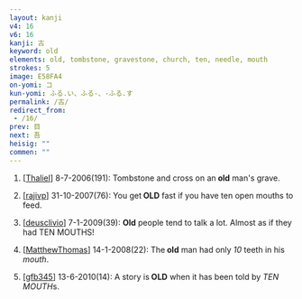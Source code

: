 ```yaml
---
layout: kanji
v4: 16
v6: 16
kanji: 古
keyword: old
elements: old, tombstone, gravestone, church, ten, needle, mouth
strokes: 5
image: E58FA4
on-yomi: コ
kun-yomi: ふる.い、ふる-、-ふる.す
permalink: /古/
redirect_from:
 - /16/
prev: 目
next: 吾
heisig: ""
commen: ""
---
```


1) [<a href="http://kanji.koohii.com/profile/Thaliel">Thaliel</a>] 8-7-2006(191): Tombstone and cross on an<strong> old</strong> man&#039;s grave.

2) [<a href="http://kanji.koohii.com/profile/rajivp">rajivp</a>] 31-10-2007(76): You get<strong> OLD</strong> fast if you have ten open mouths to feed.

3) [<a href="http://kanji.koohii.com/profile/deusclivio">deusclivio</a>] 7-1-2009(39): <strong>Old</strong> people tend to talk a lot. Almost as if they had TEN MOUTHS!

4) [<a href="http://kanji.koohii.com/profile/MatthewThomas">MatthewThomas</a>] 14-1-2008(22): The<strong> old</strong> man had only <em>10</em> teeth in his <em>mouth</em>.

5) [<a href="http://kanji.koohii.com/profile/gfb345">gfb345</a>] 13-6-2010(14): A story is<strong> OLD</strong> when it has been told by <em>TEN MOUTH</em>s.

